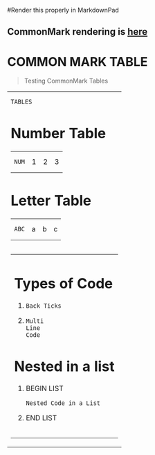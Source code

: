 #Render this properly in MarkdownPad
## CommonMark rendering is [here](http://spec.commonmark.org/dingus/?text=%23%20COMMON%20MARK%20TABLE%0D%0A%3ETesting%20CommonMark%20Tables%0D%0A%0D%0A%3Ctable%3E%0D%0A%3Ctr%3E%3Ctd%3E%0D%0A%0D%0A%3Ctable%3E%0D%0A%09%0D%0A%09TABLES%0D%0A%0D%0A%3Ctr%3E%0D%0A%0D%0A%23%20Number%20Table%3Ctd%3E%0D%0A%0D%0A%09NUM%0D%0A%09%0D%0A%3Ctd%3E1%3Ctd%3E2%3Ctd%3E3%0D%0A%0D%0A%3C%2Ftable%3E%0D%0A%0D%0A%3Ctable%3E%0D%0A%3Ctr%3E%0D%0A%0D%0A%23%20Letter%20Table%0D%0A%0D%0A%3Ctd%3E%0D%0A%0D%0A%09ABC%0D%0A%09%0D%0A%3Ctd%3Ea%3Ctd%3Eb%3Ctd%3Ec%0D%0A%0D%0A%3C%2Ftable%3E%0D%0A%09%09%09%0D%0A%3Ctable%3E%0D%0A%0D%0A%3C%2Ftd%3E%0D%0A%3Ctable%3E%0D%0A%0D%0A%3Ctd%3E%0D%0A%0D%0A%23%20Types%20of%20Code%0D%0A1.%20%60Back%20Ticks%60%0D%0A%0D%0A2.%09%60%60%60%0D%0A%09Multi%20%0D%0A%09Line%0D%0A%09Code%0D%0A%09%60%60%60%0D%0A%23%20Nested%20in%20a%20list%0D%0A%0D%0A1.%20BEGIN%20LIST%0D%0A%0D%0A%09%60Nested%20Code%20in%20a%20List%60%0D%0A2.%20END%20LIST%0D%0A%0D%0A%3Ctable%3E%20)

# COMMON MARK TABLE
>Testing CommonMark Tables

<table>
<tr><td>

<table>
	
	TABLES

<tr>

# Number Table<td>

	NUM
	
<td>1<td>2<td>3

</table>

<table>
<tr>

# Letter Table

<td>

	ABC
	
<td>a<td>b<td>c

</table>
			
<table>

</td>
<table>

<td>

# Types of Code
1. `Back Ticks`

2.	```
	Multi 
	Line
	Code
	```
# Nested in a list

1. BEGIN LIST

	`Nested Code in a List`
2. END LIST

<table> 

